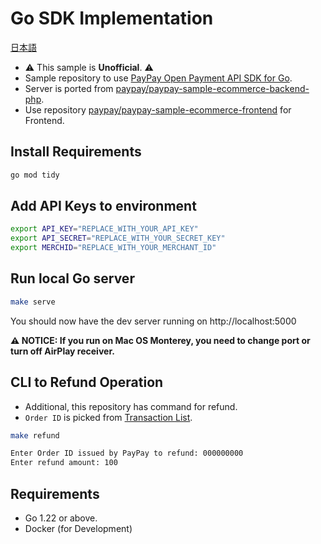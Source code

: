 # Go SDK Implementation

[日本語](./README.jp.md)

- ⚠️ This sample is **Unofficial**. ⚠️
- Sample repository to use [PayPay Open Payment API SDK for Go](https://github.com/mythrnr/paypayopa-sdk-go).
- Server is ported from [paypay/paypay-sample-ecommerce-backend-php](https://github.com/paypay/paypay-sample-ecommerce-backend-php).
- Use repository [paypay/paypay-sample-ecommerce-frontend](https://github.com/paypay/paypay-sample-ecommerce-frontend) for Frontend.

## Install Requirements

```bash
go mod tidy
```

## Add API Keys to environment

```bash
export API_KEY="REPLACE_WITH_YOUR_API_KEY"
export API_SECRET="REPLACE_WITH_YOUR_SECRET_KEY" 
export MERCHID="REPLACE_WITH_YOUR_MERCHANT_ID"
```

## Run local Go server

```bash
make serve
```

You should now have the dev server running on http://localhost:5000

**⚠️ NOTICE: If you run on Mac OS Monterey,
you need to change port or turn off AirPlay receiver.**

## CLI to Refund Operation

- Additional, this repository has command for refund.
- `Order ID` is picked from [Transaction List](https://developer.paypay.ne.jp/dashboard/transactions).

```bash
make refund

Enter Order ID issued by PayPay to refund: 000000000
Enter refund amount: 100
```

## Requirements

- Go 1.22 or above.
- Docker (for Development)
